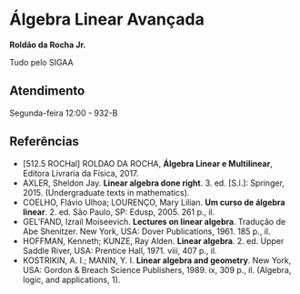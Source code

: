 # Álgebra Linear Avançada

**Roldão da Rocha Jr.**

Tudo pelo SIGAA

## Atendimento

Segunda-feira 12:00 - 932-B

## Referências

- \[512.5 ROCHal\] ROLDAO DA ROCHA, **Álgebra Linear e Multilinear**, Editora Livraria da Física, 2017.
- AXLER, Sheldon Jay. **Linear algebra done right**. 3. ed. \[S.l.\]: Springer, 2015. (Undergraduate texts in mathematics).
- COELHO, Flávio Ulhoa; LOURENÇO, Mary Lilian. **Um curso de álgebra linear**. 2. ed. São Paulo, SP: Edusp, 2005. 261 p., il.
- GEL’FAND, Izrail Moiseevich. **Lectures on linear algebra**. Tradução de Abe Shenitzer. New York, USA: Dover Publications, 1961. 185 p., il.
- HOFFMAN, Kenneth; KUNZE, Ray Alden. **Linear algebra**. 2. ed. Upper Saddle River, USA: Prentice Hall, 1971. viii, 407 p., il.
- KOSTRIKIN, A. I.; MANIN, Y. I. **Linear algebra and geometry**. New York, USA: Gordon & Breach Science Publishers, 1989. ix, 309 p., il. (Algebra, logic, and applications, 1).
